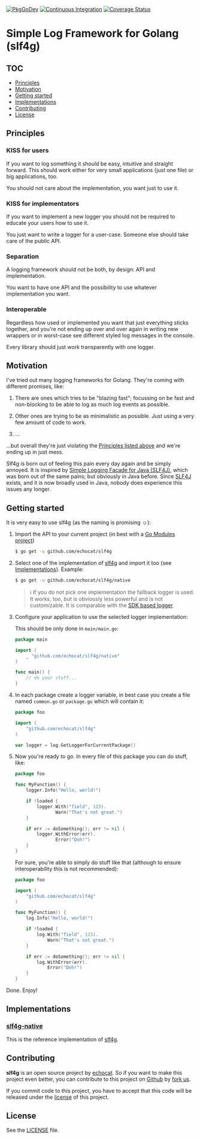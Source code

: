 [![PkgGoDev](https://pkg.go.dev/badge/github.com/echocat/slf4g)](https://pkg.go.dev/github.com/echocat/slf4g)
[![Continuous Integration](https://github.com/echocat/slf4g/workflows/Continuous%20Integration/badge.svg)](https://github.com/echocat/slf4g/actions?query=workflow%3A%22Continuous+Integration%22)
[![Coverage Status](https://coveralls.io/repos/github/echocat/slf4g/badge.svg?branch=master)](https://coveralls.io/github/echocat/slf4g?branch=master)

# Simple Log Framework for Golang (slf4g)

## TOC

* [Principles](#principles)
* [Motivation](#motivation)
* [Getting started](#getting-started)
* [Implementations](#implementations)
* [Contributing](#contributing)
* [License](#license)

## Principles

### KISS for users

If you want to log something it should be easy, intuitive and straight forward. This should work either for very small applications (just one file) or big applications, too.

You should not care about the implementation, you want just to use it.

### KISS for implementators

If you want to implement a new logger you should not be required to educate your users how to use it.

You just want to write a logger for a user-case. Someone else should take care of the public API.

### Separation

A logging framework should not be both, by design: API and implementation.

You want to have one API and the possibility to use whatever implementation you want.

### Interoperable

Regardless how used or implemented you want that just everything sticks together, and you're not ending up over and over again in writing new wrappers or in worst-case see different styled log messages in the console.

Every library should just work transparently with one logger.

## Motivation

I've tried out many logging frameworks for Golang. They're coming with different promises, like:

1. There are ones which tries to be "blazing fast"; focussing on be fast and non-blocking to be able to log as much log events as possible.

2. Other ones are trying to be as minimalistic as possible. Just using a very few amount of code to work.

3. ...

...but overall they're just violating the [Principles listed above](#principles) and we're ending up in just mess.

Slf4g is born out of feeling this pain every day again and be simply annoyed. It is inspired by [Simple Logging Facade for Java (SLF4J)](http://www.slf4j.org/), which was born out of the same pains; but obviously in Java before. Since [SLF4J](http://www.slf4j.org/) exists, and it is now broadly used in Java, nobody does experience this issues any longer.

## Getting started

It is very easy to use slf4g (as the naming is promising ☺️):

1. Import the API to your current project (in best with a [Go Modules project](https://blog.golang.org/using-go-modules))
    ```bash
    $ go get -u github.com/echocat/slf4g
    ```

2. Select one of the implementation of [slf4g](https://github.com/echocat/slf4g) and import it too (see [Implementations](#implementations)). Example:

    ```bash
    $ go get -u github.com/echocat/slf4g/native
    ```

   > ℹ️ If you do not pick one implementation the fallback logger is used. It works, too, but is obviously less powerful and is not customizable. It is comparable with the [SDK based logger](https://pkg.go.dev/log).

3. Configure your application to use the selected logger implementation:

   This should be only done in `main/main.go`:

    ```go
    package main
   
    import (
    	_ "github.com/echocat/slf4g/native"
    )
   
    func main() {
    	// do your stuff...
    }
    ```

4. In each package create a logger variable, in best case you create a file named `common.go` or `package.go` which will contain it:

    ```go
    package foo
   
    import (
    	"github.com/echocat/slf4g"
    )
   
    var logger = log.GetLoggerForCurrentPackage()
    ```

5. Now you're ready to go. In every file of this package you can do stuff, like:

    ```go
    package foo
   
    func MyFunction() {
    	logger.Info("Hello, world!")

    	if !loaded {
    		logger.With("field", 123).
    		       Warn("That's not great.")
    	}

    	if err := doSomething(); err != nil {
    		logger.WithError(err).
    		       Error("Doh!")
    	}
    }
    ```

   For sure, you're able to simply do stuff like that (although to ensure interoperability this is not recommended):

    ```go
    package foo
    
    import (
    	"github.com/echocat/slf4g"
    )
    
    func MyFunction() {
    	log.Info("Hello, world!")
    
    	if !loaded {
    		log.With("field", 123).
    		    Warn("That's not great.")
    	}

    	if err := doSomething(); err != nil {
    		log.WithError(err).
    		    Error("Doh!")
    	}
    }
    ```

Done. Enjoy!

## Implementations

### [slf4g-native](native)

This is the reference implementation of [slf4g](https://github.com/echocat/slf4g).

## Contributing

**slf4g** is an open source project by [echocat](https://echocat.org). So if you want to make this project even better, you can contribute to this project on [Github](https://github.com/echocat/slf4g) by [fork us](https://github.com/echocat/slf4g/fork).

If you commit code to this project, you have to accept that this code will be released under the [license](#license) of this project.

## License

See the [LICENSE](LICENSE) file.
